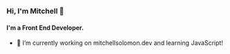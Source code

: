### Hi, I'm Mitchell 👋
#### I'm a Front End Developer.

- 🔭 I’m currently working on mitchellsolomon.dev and learning JavaScript!
